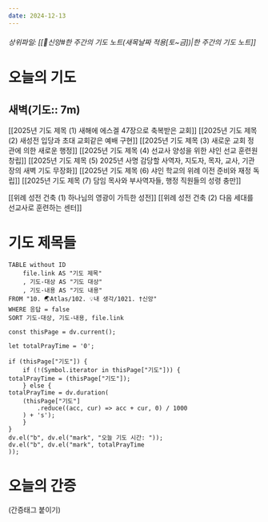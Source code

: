 ```yaml
---
date: 2024-12-13
---
```

###### 상위파일: [[🧭신앙#한 주간의 기도 노트(새목날짜 적용[토~금])|한 주간의 기도 노트]]
# 오늘의 기도
## 새벽(기도:: 7m)
[[2025년 기도 제목 (1) 새해에 에스겔 47장으로 축복받은 교회]]
[[2025년 기도 제목 (2) 새성전 입당과 초대 교회같은 예배 구현]]
[[2025년 기도 제목 (3) 새로운 교회 정관에 의한 새로운 행정]]
[[2025년 기도 제목 (4) 선교사 양성을 위한 샤인 선교 훈련원 창립]]
[[2025년 기도 제목 (5) 2025년 사명 감당할 사역자, 지도자, 목자, 교사, 기관장의 새벽 기도 무장화]]
[[2025년 기도 제목 (6) 샤인 학교의 위례 이전 준비와 재정 독립]]
[[2025년 기도 제목 (7) 담임 목사와 부사역자들, 행정 직원들의 성령 충만]]

[[위례 성전 건축 (1) 하나님의 영광이 가득한 성전]]
[[위례 성전 건축 (2) 다음 세대를 선교사로 훈련하는 센터]]

# 기도 제목들
```dataview
TABLE without ID
	file.link AS "기도 제목"
	, 기도-대상 AS "기도 대상"
	, 기도-내용 AS "기도 내용"
FROM "10. 🌏Atlas/102. 💡내 생각/1021. †신앙"
WHERE 응답 = false
SORT 기도-대상, 기도-내용, file.link
```

```dataviewjs
const thisPage = dv.current();

let totalPrayTime = '0';

if (thisPage["기도"]) {
	if (!(Symbol.iterator in thisPage["기도"])) {
totalPrayTime = (thisPage["기도"]);
	} else {
totalPrayTime = dv.duration(
	(thisPage["기도"]
		.reduce((acc, cur) => acc + cur, 0) / 1000
	) + 's');
	}
}
dv.el("b", dv.el("mark", "오늘 기도 시간: "));
dv.el("b", dv.el("mark", totalPrayTime
));
```




# 오늘의 간증
(간증태그 붙이기)